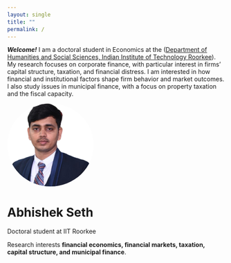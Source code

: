```yaml
---
layout: single
title: ""
permalink: /
---
```


***Welcome!***
I am a doctoral student in Economics at the ([Department of Humanities and Social Sciences, Indian Institute of Technology Roorkee](https://hs.iitr.ac.in/)). My research focuses on corporate finance, with particular interest in firms’ capital structure, taxation, and financial distress. I am interested in how financial and institutional factors shape firm behavior and market outcomes. I also study issues in municipal finance, with a focus on property taxation and the fiscal capacity.

<img src="Abhishek_PP1.jpg" alt="Abhishek" width="200" style="border-radius: 50%;">

# Abhishek Seth
Doctoral student at IIT Roorkee

Research interests **financial economics, financial markets, taxation, capital structure, and municipal finance**.
